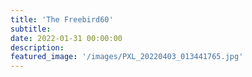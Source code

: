 ```yaml
---
title: 'The Freebird60'
subtitle: 
date: 2022-01-31 00:00:00
description: 
featured_image: '/images/PXL_20220403_013441765.jpg'
---
```




